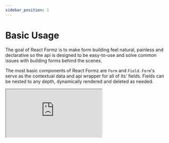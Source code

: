 ```yaml
---
sidebar_position: 1
---
```


# Basic Usage

The goal of React Formz is to make form building feel natural, painless and declarative so the api is designed to be easy-to-use and solve common issues with building forms behind the scenes.

The most basic components of React Formz are `Form` and `Field`. `Form`'s serve as the contextual data and api wrapper for all of its' fields. Fields can be nested to any depth, dynamically rendered and deleted as needed.

<iframe src="https://codesandbox.io/embed/zerry-react-formz-basic-gq4sen?fontsize=14&hidenavigation=1&theme=dark"
     style={{ width: "100%", height: 700 }}
     title="zerry-react-formz-basic"
     allow="accelerometer; ambient-light-sensor; camera; encrypted-media; geolocation; gyroscope; hid; microphone; midi; payment; usb; vr; xr-spatial-tracking"
     sandbox="allow-forms allow-modals allow-popups allow-presentation allow-same-origin allow-scripts"
   ></iframe>
